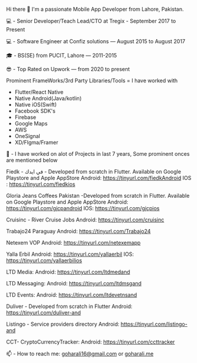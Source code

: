Hi there 👋
I'm a passionate Mobile App Developer from Lahore, Pakistan.

💻 - Senior Developer/Teach Lead/CTO at Tregix - September 2017 to Present

💻 - Software Engineer at Confiz solutions — August 2015 to August 2017

🎓 - BS(SE) from PUCIT, Lahore — 2011-2015

😎 - Top Rated on Upwork — from 2020 to present

Prominent FrameWorks/3rd Party Libraries/Tools = I have worked with
- Flutter/React Native
- Native Android(Java/kotlin)
- Native iOS(Swift)
- Facebook SDK's
- Firebase
- Google Maps
- AWS 
- OneSignal
- XD/FIgma/Framer

👷‍ - I have worked on alot of Projects in last 7 years, Some prominent onces are mentioned below

Fiedk - في ايدك - Developed from scratch in Flutter. Available on Google Playstore and Apple AppStore
Android: https://tinyurl.com/fiedkAndroid
IOS : https://tinyurl.com/fiedkios

Gloria Jeans Coffees Pakistan -Developed from scratch in Flutter. Available on Google Playstore and Apple AppStore
Android: https://tinyurl.com/gjcpandroid
IOS: https://tinyurl.com/gjcpios

Cruisinc - River Cruise Jobs
Android: https://tinyurl.com/cruisinc

Trabajo24 Paraguay
Android: https://tinyurl.com/Trabajo24

Netexem VOP
Android: https://tinyurl.com/netexemapp

Yalla Erbil
Android: https://tinyurl.com/yallaerbil
IOS: https://tinyurl.com/yallaerbilios

LTD Media: 
Android: https://tinyurl.com/ltdmedand

LTD Messaging: 
Android: https://tinyurl.com/ltdmsgand

LTD Events: 
Android: https://tinyurl.com/ltdevetnsand

Duliver - Developed from scratch in Flutter
Android: https://tinyurl.com/duliver-and

Listingo - Service providers directory 
Android: https://tinyurl.com/listingo-and

CCT- CryptoCurrencyTracker: 
Android: https://tinyurl.com/ccttracker


📫 - How to reach me: goharali16@gmail.com or [goharali.me](http://goharali.me/)

